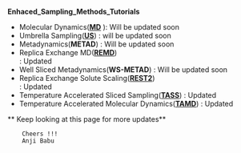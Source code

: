 
**Enhaced_Sampling_Methods_Tutorials**






* Molecular Dynamics([**MD**](https://github.com/NNairIITK/Enhanced_Sampling_Methods_Tutorials/tree/master/Metadynamics)                      ):     Will be updated soon
* Umbrella Sampling([**US**](https://github.com/NNairIITK/Enhanced_Sampling_Methods_Tutorials/tree/master/Umbrella_Sampling))                         :     will be updated soon 
* Metadynamics(**METAD**)                           :     Will be updated soon
* Replica Exchange MD([**REMD**](https://github.com/NNairIITK/Enhanced_Sampling_Methods_Tutorials/tree/master/Replica_Exchange_MD))                                                         
                                                    :     Updated
* Well Sliced Metadynamics(**WS-METAD**)            :     Will be updated soon
* Replica Exchange Solute Scaling([**REST2**](https://github.com/NNairIITK/Enhanced_Sampling_Methods_Tutorials/tree/master/REST2))           
                                                    :     Updated
* Temperature Accelerated Sliced Sampling([**TASS**](https://github.com/NNairIITK/Enhanced_Sampling_Methods_Tutorials/tree/master/TASS)) :     Updated
* Temperature Accelerated Molecular Dynamics([**TAMD**](https://github.com/NNairIITK/Enhanced_Sampling_Methods_Tutorials/tree/master/TAMD))                                 :     Updated
    
    
    
    
    
  
    
** Keep looking at this page for more updates** 
        
        Cheers !!!
        Anji Babu
    
